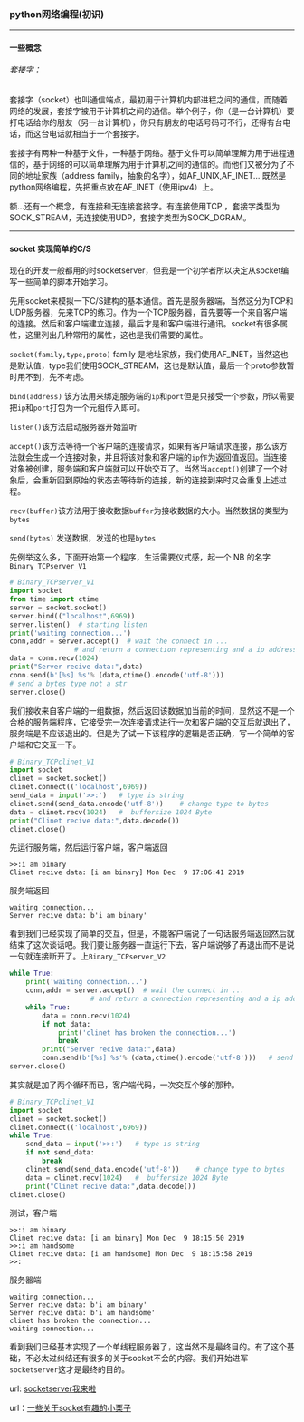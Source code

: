 ### python网络编程(初识)

------

#### 一些概念

###### 套接字：

套接字（socket）也叫通信端点，最初用于计算机内部进程之间的通信，而随着网络的发展，套接字被用于计算机之间的通信。举个例子，你（是一台计算机）要打电话给你的朋友（另一台计算机），你只有朋友的电话号码可不行，还得有台电话，而这台电话就相当于一个套接字。

套接字有两种一种基于文件，一种基于网络。基于文件可以简单理解为用于进程通信的，基于网络的可以简单理解为用于计算机之间的通信的。而他们又被分为了不同的地址家族（address family，抽象的名字），如AF_UNIX,AF_INET... 既然是python网络编程，先把重点放在AF_INET（使用ipv4）上。

额...还有一个概念，有连接和无连接套接字。有连接使用TCP ，套接字类型为SOCK_STREAM，无连接使用UDP，套接字类型为SOCK_DGRAM。

------

#### socket 实现简单的C/S

现在的开发一般都用的时socketserver，但我是一个初学者所以决定从socket编写一些简单的脚本开始学习。

先用socket来模拟一下C/S建构的基本通信。首先是服务器端，当然这分为TCP和UDP服务器，先来TCP的练习。作为一个TCP服务器，首先要等一个来自客户端的连接。然后和客户端建立连接，最后才是和客户端进行通讯。socket有很多属性，这里列出几种常用的属性，这也是我们需要的属性。

`socket(family,type,proto)` family 是地址家族，我们使用AF_INET，当然这也是默认值，type我们使用SOCK_STREAM，这也是默认值，最后一个proto参数暂时用不到，先不考虑。

`bind(address)` 该方法用来绑定服务端的`ip`和`port`但是只接受一个参数，所以需要把`ip`和`port`打包为一个元组传入即可。

`listen()`该方法启动服务器开始监听

`accept()`该方法等待一个客户端的连接请求，如果有客户端请求连接，那么该方法就会生成一个连接对象，并且将该对象和客户端的`ip`作为返回值返回。当连接对象被创建，服务端和客户端就可以开始交互了。当然当`accept()`创建了一个对象后，会重新回到原始的状态去等待新的连接，新的连接到来时又会重复上述过程。

`recv(buffer)`该方法用于接收数据`buffer`为接收数据的大小。当然数据的类型为`bytes`

`send(bytes)`  发送数据，发送的也是`bytes`

先例举这么多，下面开始第一个程序，生活需要仪式感，起一个 NB 的名字 `Binary_TCPserver_V1`

```python
# Binary_TCPserver_V1
import socket
from time import ctime
server = socket.socket()
server.bind(("localhost",6969))
server.listen()  # starting listen
print('waiting connection...')
conn,addr = server.accept()  # wait the connect in ...
                # and return a connection representing and a ip address
data = conn.recv(1024)
print("Server recive data:",data)
conn.send(b'[%s] %s'% (data,ctime().encode('utf-8')))   
# send a bytes type not a str
server.close()
```

我们接收来自客户端的一组数据，然后返回该数据加当前的时间，显然这不是一个合格的服务端程序，它接受完一次连接请求进行一次和客户端的交互后就退出了，服务端是不应该退出的。但是为了试一下该程序的逻辑是否正确，写一个简单的客户端和它交互一下。

```python
# Binary_TCPclinet_V1
import socket
clinet = socket.socket()
clinet.connect(('localhost',6969))
send_data = input('>>:')   # type is string
clinet.send(send_data.encode('utf-8'))    # change type to bytes
data = clinet.recv(1024)   #  buffersize 1024 Byte
print("Clinet recive data:",data.decode())
clinet.close()
```

先运行服务端，然后运行客户端，客户端返回

```
>>:i am binary
Clinet recive data: [i am binary] Mon Dec  9 17:06:41 2019
```

服务端返回

```
waiting connection...
Server recive data: b'i am binary'
```

看到我们已经实现了简单的交互，但是，不能客户端说了一句话服务端返回然后就结束了这次谈话吧。我们要让服务器一直运行下去，客户端说够了再退出而不是说一句就连接断开了。上`Binary_TCPserver_V2`

```python
while True:
    print('waiting connection...')
    conn,addr = server.accept()  # wait the connect in ...
                    # and return a connection representing and a ip address
    while True:
        data = conn.recv(1024)
        if not data:
            print('clinet has broken the connection...')
            break
        print("Server recive data:",data)
        conn.send(b'[%s] %s'% (data,ctime().encode('utf-8')))   # send a bytes type not a str
server.close()
```

其实就是加了两个循环而已，客户端代码，一次交互个够的那种。

```python
# Binary_TCPclinet_V1
import socket
clinet = socket.socket()
clinet.connect(('localhost',6969))
while True:
    send_data = input('>>:')   # type is string
    if not send_data:
        break
    clinet.send(send_data.encode('utf-8'))    # change type to bytes
    data = clinet.recv(1024)   #  buffersize 1024 Byte
    print("Clinet recive data:",data.decode())
clinet.close()

```

测试，客户端

```
>>:i am binary
Clinet recive data: [i am binary] Mon Dec  9 18:15:50 2019
>>:i am handsome
Clinet recive data: [i am handsome] Mon Dec  9 18:15:58 2019
>>:
```

服务器端

```
waiting connection...
Server recive data: b'i am binary'
Server recive data: b'i am handsome'
clinet has broken the connection...
waiting connection...
```

看到我们已经基本实现了一个单线程服务器了，这当然不是最终目的。有了这个基础，不必太过纠结还有很多的关于socket不会的内容。我们开始进军`socketserver`这才是最终的目的。

url: [socketserver我来啦]()

url：[一些关于socket有趣的小栗子](https://github.com/Binary-ZRJ/python/tree/master/socket)

